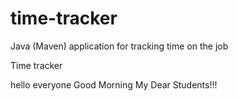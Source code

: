 # time-tracker
Java (Maven) application for tracking time on the job

Time tracker

hello everyone
Good Morning My Dear Students!!!
